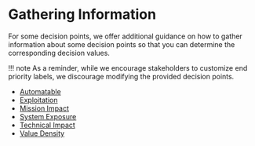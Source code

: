 # Gathering Information

For some decision points, we offer additional guidance on how to gather information about some decision points so that you can determine the corresponding decision values.

!!! note
    As a reminder, while we encourage stakeholders to customize end priority labels, we discourage modifying the provided decision points.

- [Automatable](automatable.md)
- [Exploitation](exploitation.md)
- [Mission Impact](mission_impact.md)
- [System Exposure](system_exposure.md)
- [Technical Impact](technical_impact.md)
- [Value Density](value_density.md)

